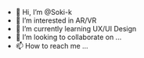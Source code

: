 - 👋 Hi, I’m @Soki-k
- 👀 I’m interested in AR/VR
- 🌱 I’m currently learning UX/UI Design
- 💞️ I’m looking to collaborate on ...
- 📫 How to reach me ...

<!---
Soki-k/Soki-k is a ✨ special ✨ repository because its `README.md` (this file) appears on your GitHub profile.
You can click the Preview link to take a look at your changes.
--->
